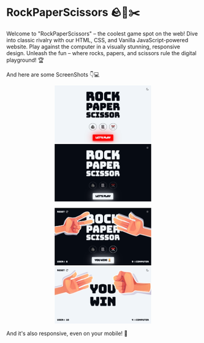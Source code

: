 # RockPaperScissors 🪨📃✂️

Welcome to "RockPaperScissors" – the coolest game spot on the web! Dive into classic rivalry with our HTML, CSS, and Vanilla JavaScript-powered website. Play against the computer in a visually stunning, responsive design. Unleash the fun – where rocks, papers, and scissors rule the digital playground! 🏆

And here are some ScreenShots 👇💻

<p align="center">
  <img src="./public/assests/img1_Light.webp" width="50%" height="auto"> <img src="./public/assests/img1_Dark.webp" width="50%" height="auto">
</p>
<p align="center">
  <img src="./public/assests/img2_Dark.webp" width="50%" height="auto"> <img src="./public/assests/img2_Light.webp" width="50%" height="auto">
</p>

And it's also responsive, even on your mobile! 🤳
